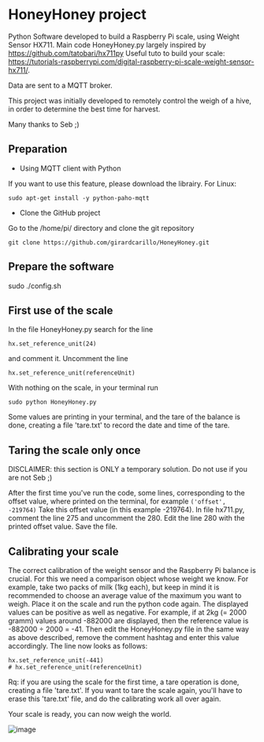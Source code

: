 # HoneyHoney project

Python Software developed to build a Raspberry Pi scale, using Weight Sensor HX711.
Main code HoneyHoney.py largely inspired by https://github.com/tatobari/hx711py 
Useful tuto to build your scale: https://tutorials-raspberrypi.com/digital-raspberry-pi-scale-weight-sensor-hx711/.

Data are sent to a MQTT broker.

This project was initially developed to remotely control the weigh of a hive, in order to determine the best time for harvest.

Many thanks to Seb ;)

## Preparation

- Using MQTT client with Python

If you want to use this feature, please download the librairy.
For Linux:
```
sudo apt-get install -y python-paho-mqtt
```

- Clone the GitHub project

Go to the /home/pi/ directory and clone the git repository
``` 
git clone https://github.com/girardcarillo/HoneyHoney.git
```
## Prepare the software

sudo ./config.sh 

## First use of the scale
 
In the file HoneyHoney.py search for the line 
```
hx.set_reference_unit(24)
```
and comment it. Uncomment the line
```
hx.set_reference_unit(referenceUnit)
```
With nothing on the scale, in your terminal run 
```
sudo python HoneyHoney.py
```
Some values are printing in your terminal, and the tare of the balance is done, creating a file 'tare.txt' to record the date and time of the tare.

## Taring the scale only once
DISCLAIMER: this section is ONLY a temporary solution.
Do not use if you are not Seb ;)

After the first time you've run the code, some lines, corresponding to the offset value, where printed on the terminal, for example
```('offset', -219764)```
Take this offset value (in this example -219764).
In file hx711.py, comment the line 275 and uncomment the 280.
Edit the line 280 with the printed offset value.
Save the file. 


## Calibrating your scale

The correct calibration of the weight sensor and the Raspberry Pi balance is crucial. For this we need a comparison object whose weight we know. 
For example, take two packs of milk (1kg each), but keep in mind it is recommended to choose an average value of the maximum you want to weigh.
Place it on the scale and run the python code again.
The displayed values can be positive as well as negative.
For example, if at 2kg (= 2000 gramm) values around -882000 are displayed, then the reference value is -882000 ÷ 2000 = -41.
Then edit the HoneyHoney.py file in the same way as above described, remove the comment hashtag and enter this value accordingly. 
The line now looks as follows:

```	
hx.set_reference_unit(-441)
# hx.set_reference_unit(referenceUnit)
```
Rq: if you are using the scale for the first time, a tare operation is done, creating a file 'tare.txt'.
If you want to tare the scale again, you'll have to erase this 'tare.txt' file, and do the calibrating work all over again.

Your scale is ready, you can now weigh the world.
 

![image](RaspiScale.jpg)
